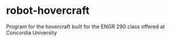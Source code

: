 # robot-hovercraft
Program for the hovercraft built for the ENGR 290 class offered at Concordia University
